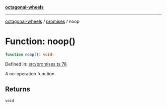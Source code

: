 [**octagonal-wheels**](../../README.md)

***

[octagonal-wheels](../../modules.md) / [promises](../README.md) / noop

# Function: noop()

```ts
function noop(): void;
```

Defined in: [src/promises.ts:78](https://github.com/vrtmrz/octagonal-wheels/blob/main/src/promises.ts#L78)

A no-operation function.

## Returns

`void`
